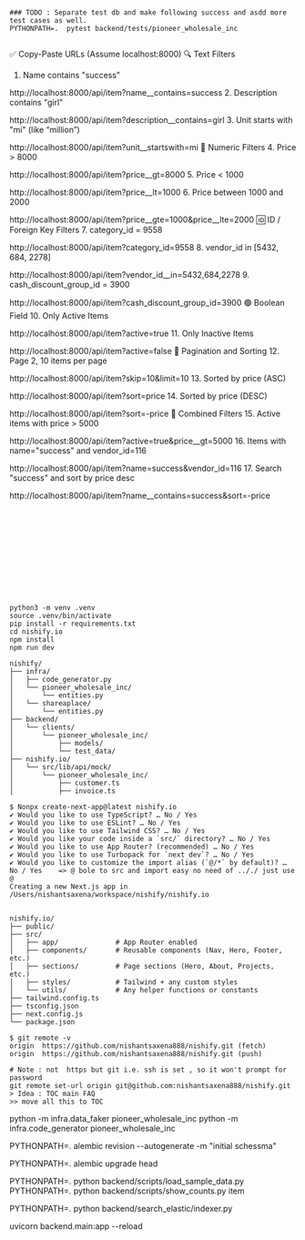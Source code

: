 ```


### TODO : Separate test db and make following success and asdd more test cases as well. 
PYTHONPATH=.  pytest backend/tests/pioneer_wholesale_inc


```
✅ Copy-Paste URLs (Assume localhost:8000)
🔍 Text Filters
1. Name contains "success"

http://localhost:8000/api/item?name__contains=success
2. Description contains "girl"

http://localhost:8000/api/item?description__contains=girl
3. Unit starts with "mi" (like “million”)

http://localhost:8000/api/item?unit__startswith=mi
🔢 Numeric Filters
4. Price > 8000

http://localhost:8000/api/item?price__gt=8000
5. Price < 1000

http://localhost:8000/api/item?price__lt=1000
6. Price between 1000 and 2000

http://localhost:8000/api/item?price__gte=1000&price__lte=2000
🆔 ID / Foreign Key Filters
7. category_id = 9558

http://localhost:8000/api/item?category_id=9558
8. vendor_id in [5432, 684, 2278]

http://localhost:8000/api/item?vendor_id__in=5432,684,2278
9. cash_discount_group_id = 3900

http://localhost:8000/api/item?cash_discount_group_id=3900
🟢 Boolean Field
10. Only Active Items

http://localhost:8000/api/item?active=true
11. Only Inactive Items

http://localhost:8000/api/item?active=false
📄 Pagination and Sorting
12. Page 2, 10 items per page

http://localhost:8000/api/item?skip=10&limit=10
13. Sorted by price (ASC)

http://localhost:8000/api/item?sort=price
14. Sorted by price (DESC)

http://localhost:8000/api/item?sort=-price
🎯 Combined Filters
15. Active items with price > 5000

http://localhost:8000/api/item?active=true&price__gt=5000
16. Items with name="success" and vendor_id=116

http://localhost:8000/api/item?name=success&vendor_id=116
17. Search "success" and sort by price desc

http://localhost:8000/api/item?name__contains=success&sort=-price

```












python3 -m venv .venv 
source .venv/bin/activate 
pip install -r requirements.txt 
cd nishify.io 
npm install 
npm run dev 

nishify/
├── infra/
│   ├── code_generator.py
│   └── pioneer_wholesale_inc/
│       └── entities.py
│   └── shareaplace/
│       └── entities.py
├── backend/
│   └── clients/
│       └── pioneer_wholesale_inc/
│           ├── models/
│           └── test_data/
├── nishify.io/
│   └── src/lib/api/mock/
│       └── pioneer_wholesale_inc/
│           ├── customer.ts
│           ├── invoice.ts

```


```
$ Nonpx create-next-app@latest nishify.io 
✔ Would you like to use TypeScript? … No / Yes
✔ Would you like to use ESLint? … No / Yes
✔ Would you like to use Tailwind CSS? … No / Yes
✔ Would you like your code inside a `src/` directory? … No / Yes
✔ Would you like to use App Router? (recommended) … No / Yes
✔ Would you like to use Turbopack for `next dev`? … No / Yes
✔ Would you like to customize the import alias (`@/*` by default)? … No / Yes    => @ bole to src and import easy no need of .././ just use @
Creating a new Next.js app in /Users/nishantsaxena/workspace/nishify/nishify.io


nishify.io/
├── public/
├── src/
│   ├── app/              # App Router enabled
│   ├── components/       # Reusable components (Nav, Hero, Footer, etc.)
│   ├── sections/         # Page sections (Hero, About, Projects, etc.)
│   ├── styles/           # Tailwind + any custom styles
│   └── utils/            # Any helper functions or constants
├── tailwind.config.ts
├── tsconfig.json
├── next.config.js
└── package.json

$ git remote -v 
origin	https://github.com/nishantsaxena888/nishify.git (fetch)
origin	https://github.com/nishantsaxena888/nishify.git (push)

# Note : not  https but git i.e. ssh is set , so it won't prompt for password
git remote set-url origin git@github.com:nishantsaxena888/nishify.git
> Idea : TOC main FAQ 
>> move all this to TOC
```




python -m infra.data_faker pioneer_wholesale_inc
python -m infra.code_generator pioneer_wholesale_inc


PYTHONPATH=. alembic revision --autogenerate -m "initial schessma"

PYTHONPATH=. alembic upgrade head


PYTHONPATH=. python backend/scripts/load_sample_data.py
PYTHONPATH=. python backend/scripts/show_counts.py  item

PYTHONPATH=. python backend/search_elastic/indexer.py


uvicorn backend.main:app --reload



